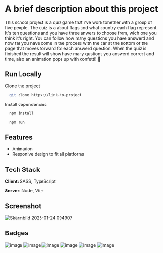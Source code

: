 # A brief description about this project
This school project is a quiz game that i've work tohether with a group of five people. The quiz is a about flags and what country each flag represent. It's ten questions and you have three anwers to choose from, wich one you think it's right. You can follow how many questions you have answerd and how far you have come in the process with the car at the bottom of the page that moves forward for each answerd question. When the quiz is finished the result will show have many qustions you answerd correct and time, also an animation pops up with confetti! 🎉

## Run Locally

Clone the project

```bash
  git clone https://link-to-project
```
Install dependencies

```bash
  npm install
```

```bash
  npm run
```
## Features

- Animation
- Responive design to fit all platforms

## Tech Stack

**Client:** SASS, TypeScript

**Server:** Node, Vite

## Screenshot

![Skärmbild 2025-01-24 094907](https://github.com/user-attachments/assets/a7d98d5f-dd72-4339-afb3-628950150b80)


## Badges

![image](https://github.com/user-attachments/assets/5850a6cf-b3b3-44ea-9136-e9ceb00e9f79)
![image](https://github.com/user-attachments/assets/e97f407f-55fb-4ad7-a528-64a8c0a3f0fb)
![image](https://github.com/user-attachments/assets/f93af1b5-c7e0-4e45-8191-31e60ce67ccf)
![image](https://github.com/user-attachments/assets/75468bbc-35ec-41fc-b55b-fd8212801602)
![image](https://github.com/user-attachments/assets/b3e3b728-1a06-4e21-8a7a-f38a5a8d6834)
![image](https://github.com/user-attachments/assets/c7c2f5ef-ca16-4f69-b1ef-39ee82ff0384)






